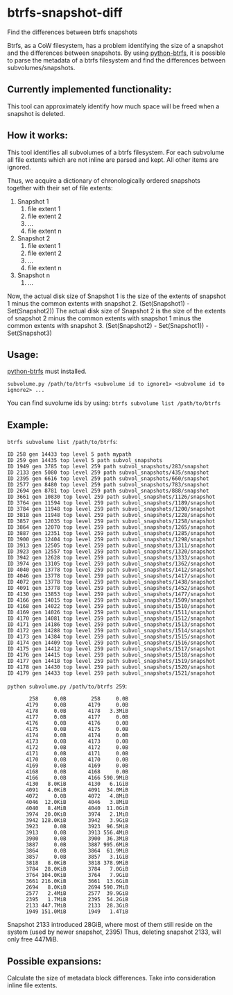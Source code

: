 # btrfs-snapshot-diff
Find the differences between btrfs snapshots

Btrfs, as a CoW filesystem, has a problem identifying the size of a snapshot and the differences between snapshots.
By using [python-btrfs](https://github.com/knorrie/python-btrfs), it is possible to parse the metadata of a btrfs filesystem and find the differences between subvolumes/snapshots.

## Currently implemented functionality:

This tool can approximately identify how much space will be freed when a snapshot is deleted.

## How it works:

This tool identifies all subvolumes of a btrfs filesystem. For each subvolume all file extents which are not inline are parsed and kept. All other items are ignored.

Thus, we acquire a dictionary of chronologically ordered snapshots together with their set of file extents:

1. Snapshot 1
   1. file extent 1
   2. file extent 2
   3. ...
   4. file extent n
2. Snapshot 2
   1. file extent 1
   2. file extent 2
   3. ...
   4. file extent n
3. Snapshot n
   1. ...

Now, the actual disk size of Snapshot 1 is the size of the extents of snapshot 1 minus the common extents with snapshot 2. (Set(Snapshot1) - Set(Snapshot2))
The actual disk size of Snapshot 2 is the size of the extents of snapshot 2 minus the common extents with snapshot 1 minus the common extents with snapshot 3. (Set(Snapshot2) - Set(Snapshot1)) - Set(Snapshot3)

## Usage:

[python-btrfs](https://github.com/knorrie/python-btrfs) must installed.

`subvolume.py /path/to/btrfs <subvolume id to ignore1> <subvolume id to ignore2> ...`

You can find suvolume ids by using:
`btrfs subvolume list /path/to/btrfs`

## Example:

`btrfs subvolume list /path/to/btrfs`:

```
ID 258 gen 14433 top level 5 path mypath
ID 259 gen 14435 top level 5 path subvol_snapshots
ID 1949 gen 3785 top level 259 path subvol_snapshots/283/snapshot
ID 2133 gen 5080 top level 259 path subvol_snapshots/435/snapshot
ID 2395 gen 6616 top level 259 path subvol_snapshots/660/snapshot
ID 2577 gen 8480 top level 259 path subvol_snapshots/783/snapshot
ID 2694 gen 8781 top level 259 path subvol_snapshots/888/snapshot
ID 3661 gen 10830 top level 259 path subvol_snapshots/1126/snapshot
ID 3764 gen 11594 top level 259 path subvol_snapshots/1189/snapshot
ID 3784 gen 11948 top level 259 path subvol_snapshots/1200/snapshot
ID 3818 gen 11948 top level 259 path subvol_snapshots/1228/snapshot
ID 3857 gen 12035 top level 259 path subvol_snapshots/1258/snapshot
ID 3864 gen 12070 top level 259 path subvol_snapshots/1265/snapshot
ID 3887 gen 12351 top level 259 path subvol_snapshots/1285/snapshot
ID 3900 gen 12404 top level 259 path subvol_snapshots/1298/snapshot
ID 3913 gen 12505 top level 259 path subvol_snapshots/1311/snapshot
ID 3923 gen 12557 top level 259 path subvol_snapshots/1320/snapshot
ID 3942 gen 12628 top level 259 path subvol_snapshots/1333/snapshot
ID 3974 gen 13105 top level 259 path subvol_snapshots/1362/snapshot
ID 4040 gen 13778 top level 259 path subvol_snapshots/1412/snapshot
ID 4046 gen 13778 top level 259 path subvol_snapshots/1417/snapshot
ID 4072 gen 13778 top level 259 path subvol_snapshots/1438/snapshot
ID 4091 gen 13778 top level 259 path subvol_snapshots/1452/snapshot
ID 4130 gen 13853 top level 259 path subvol_snapshots/1477/snapshot
ID 4166 gen 14015 top level 259 path subvol_snapshots/1509/snapshot
ID 4168 gen 14022 top level 259 path subvol_snapshots/1510/snapshot
ID 4169 gen 14026 top level 259 path subvol_snapshots/1511/snapshot
ID 4170 gen 14081 top level 259 path subvol_snapshots/1512/snapshot
ID 4171 gen 14186 top level 259 path subvol_snapshots/1513/snapshot
ID 4172 gen 14288 top level 259 path subvol_snapshots/1514/snapshot
ID 4173 gen 14384 top level 259 path subvol_snapshots/1515/snapshot
ID 4174 gen 14409 top level 259 path subvol_snapshots/1516/snapshot
ID 4175 gen 14412 top level 259 path subvol_snapshots/1517/snapshot
ID 4176 gen 14415 top level 259 path subvol_snapshots/1518/snapshot
ID 4177 gen 14418 top level 259 path subvol_snapshots/1519/snapshot
ID 4178 gen 14430 top level 259 path subvol_snapshots/1520/snapshot
ID 4179 gen 14433 top level 259 path subvol_snapshots/1521/snapshot
```

`python subvolume.py /path/to/btrfs 259`:

```
       258     0.0B        258     0.0B
      4179     0.0B       4179     0.0B
      4178     0.0B       4178   3.3MiB
      4177     0.0B       4177     0.0B
      4176     0.0B       4176     0.0B
      4175     0.0B       4175     0.0B
      4174     0.0B       4174     0.0B
      4173     0.0B       4173     0.0B
      4172     0.0B       4172     0.0B
      4171     0.0B       4171     0.0B
      4170     0.0B       4170     0.0B
      4169     0.0B       4169     0.0B
      4168     0.0B       4168     0.0B
      4166     0.0B       4166 590.9MiB
      4130   8.0KiB       4130   6.1GiB
      4091   4.0KiB       4091  34.0MiB
      4072     0.0B       4072   4.8MiB
      4046  12.0KiB       4046   3.8MiB
      4040   8.4MiB       4040  11.0GiB
      3974  20.0KiB       3974   2.1MiB
      3942 128.0KiB       3942   3.9GiB
      3923     0.0B       3923  96.5MiB
      3913     0.0B       3913 556.4MiB
      3900     0.0B       3900  36.3MiB
      3887     0.0B       3887 995.6MiB
      3864     0.0B       3864  61.9MiB
      3857     0.0B       3857   3.1GiB
      3818   8.0KiB       3818 378.9MiB
      3784  28.0KiB       3784   7.0GiB
      3764 104.0KiB       3764   7.9GiB
      3661 216.0KiB       3661  13.6GiB
      2694   8.0KiB       2694 590.7MiB
      2577   2.4MiB       2577  39.9GiB
      2395   1.7MiB       2395  54.2GiB
      2133 447.7MiB       2133  28.3GiB
      1949 151.0MiB       1949   1.4TiB
```
Snapshot 2133 introduced 28GiB, where most of them still reside on the system (used by newer snapshot, 2395)
Thus, deleting snapshot 2133, will only free 447MiB.

## Possible expansions:

Calculate the size of metadata block differences.
Take into consideration inline file extents.
